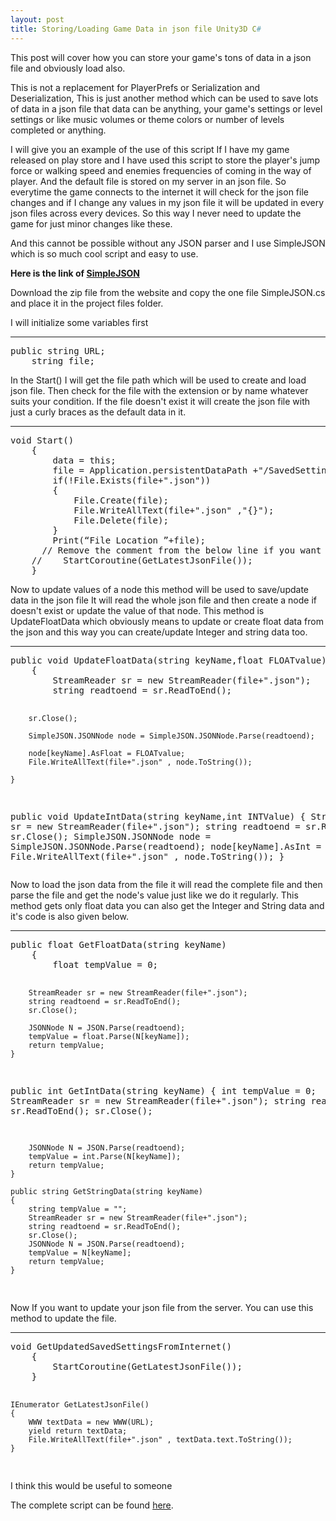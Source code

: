 ```yaml
---
layout: post
title: Storing/Loading Game Data in json file Unity3D C#
---
```



This post will cover how you can store your game's tons of data in a json file and obviously load also.

This is not a replacement for PlayerPrefs or Serialization and Deserialization, This is just another method which can be used to save lots of data in a json file that data can be anything, your game's settings or level settings or like music volumes or theme colors or number of levels completed or anything.

I will give you an example of the use of this script
If I have my game released on play store and I have used this script to store the player's jump force or walking speed and enemies frequencies of coming in the way of player.
And the default file is stored on my server in an json file.
So everytime the game connects to the internet it will check for the json file changes and if I change any values in my json file it will be updated in every json files across every devices.
So this way I never need to update the game for just minor changes like these.

And this cannot be possible without any JSON parser and I use SimpleJSON which is so much cool script and easy to use.

<b>Here is the link of [SimpleJSON](http://wiki.unity3d.com/index.php/SimpleJSON)</b>

Download the zip file from the website and copy the one file SimpleJSON.cs and place it in the project files folder.


I will initialize some variables first 
<hr>
<pre class="brush: csharp; title: ; notranslate" title="">
public string URL;
    string file;
</pre>

In the Start() I will get the file path which will be used to create and load json file.
Then check for the file with the extension or by name whatever suits your condition.
If the file doesn't exist it will create the json file with just a curly braces as the default data in it.
<hr>
<pre class="brush: csharp; title: ; notranslate" title="">
void Start()
    {
        data = this;
        file = Application.persistentDataPath +"/SavedSettings";
        if(!File.Exists(file+".json"))
        {
            File.Create(file);
            File.WriteAllText(file+".json" ,"{}");
            File.Delete(file);
        }
        Print(“File Location ”+file);
      // Remove the comment from the below line if you want to update the json file from the given url in inspector.
 	//    StartCoroutine(GetLatestJsonFile());
    }
</pre>

Now to update values of a node this method will be used to save/update data in the json file
It will read the whole json file and then create a node if doesn't exist or update the value of that node.
This method is UpdateFloatData which obviously means to update or create float data from the json and this way you can create/update Integer and string data too.
<hr>
<pre class="brush: csharp; title: ; notranslate" title="">
public void UpdateFloatData(string keyName,float FLOATvalue)
    {
        StreamReader sr = new StreamReader(file+".json");
        string readtoend = sr.ReadToEnd();

        sr.Close();

        SimpleJSON.JSONNode node = SimpleJSON.JSONNode.Parse(readtoend);

        node[keyName].AsFloat = FLOATvalue;    
        File.WriteAllText(file+".json" , node.ToString());

    }

public void UpdateIntData(string keyName,int INTValue)
    {
        StreamReader sr = new StreamReader(file+".json");
        string readtoend = sr.ReadToEnd();
        sr.Close();
        SimpleJSON.JSONNode node = SimpleJSON.JSONNode.Parse(readtoend);
        node[keyName].AsInt = INTValue;
        File.WriteAllText(file+".json" , node.ToString()); 
    }
</pre>

Now to load the json data from the file it will read the complete file and then parse the file and get the node's value just like we do it regularly.
This method gets only float data you can also get the Integer and String data and it's code is also given below.
<hr>
<pre class="brush: csharp; title: ; notranslate" title="">
public float GetFloatData(string keyName)
    {
        float tempValue = 0;

        StreamReader sr = new StreamReader(file+".json");
        string readtoend = sr.ReadToEnd();
        sr.Close();

        JSONNode N = JSON.Parse(readtoend);
        tempValue = float.Parse(N[keyName]);
        return tempValue;
    }

public int GetIntData(string keyName)
    {
        int tempValue = 0;
        StreamReader sr = new StreamReader(file+".json");
        string readtoend = sr.ReadToEnd();
        sr.Close();

        JSONNode N = JSON.Parse(readtoend);
        tempValue = int.Parse(N[keyName]);
        return tempValue;
    }

    public string GetStringData(string keyName)
    {
        string tempValue = "";
        StreamReader sr = new StreamReader(file+".json");
        string readtoend = sr.ReadToEnd();
        sr.Close();
        JSONNode N = JSON.Parse(readtoend);
        tempValue = N[keyName];
        return tempValue;
    }
</pre>

Now If you want to update your json file from the server.
You can use this method to update the file.

<hr>
<pre class="brush: csharp; title: ; notranslate" title="">
void GetUpdatedSavedSettingsFromInternet()
    {
        StartCoroutine(GetLatestJsonFile());
    }


    IEnumerator GetLatestJsonFile()
    {
        WWW textData = new WWW(URL);
        yield return textData;
        File.WriteAllText(file+".json" , textData.text.ToString());
    }
</pre>

I think this would be useful to someone

The complete script can be found [here](https://github.com/prashant-singh/unity_general/blob/master/Scripts/ScriptDataStorage.cs).



